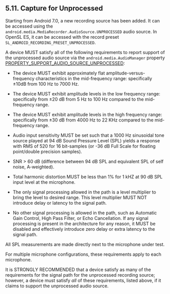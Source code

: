 ## 5.11\. Capture for Unprocessed

Starting from Android 7.0,
a new recording source has been added. It can be accessed using
the `android.media.MediaRecorder.AudioSource.UNPROCESSED` audio
source. In OpenSL ES, it can be accessed with the record preset
`SL_ANDROID_RECORDING_PRESET_UNPROCESSED`.

A device MUST satisfy all of the following requirements to report support
of the unprocessed audio source via the `android.media.AudioManager` property
[PROPERTY_SUPPORT_AUDIO_SOURCE_UNPROCESSED](http://developer.android.com/reference/android/media/AudioManager.html#PROPERTY_SUPPORT_AUDIO_SOURCE_UNPROCESSED):

* The device MUST exhibit approximately flat amplitude-versus-frequency
characteristics in the mid-frequency range: specifically &plusmn;10dB from
100 Hz to 7000 Hz.

* The device MUST exhibit amplitude levels in the low frequency range:
specifically from &plusmn;20 dB from 5 Hz to 100 Hz compared to the mid-frequency range.

* The device MUST exhibit amplitude levels in the high frequency range:
specifically from &plusmn;30 dB from 4000 Hz to 22 KHz compared to the mid-frequency range.

* Audio input sensitivity MUST be set such that a 1000 Hz sinusoidal tone
source played at 94 dB Sound Pressure Level (SPL)
yields a response with RMS of 520 for 16
bit-samples (or -36 dB Full Scale for floating point/double precision
samples).

* SNR > 60 dB (difference between 94 dB SPL and equivalent SPL of self
noise, A-weighted).

* Total harmonic distortion MUST be less than 1% for 1 kHZ at 90 dB SPL
input level at the microphone.

* The only signal processing allowed in the path is a level multiplier
to bring the level to desired range. This level multiplier MUST NOT
introduce delay or latency to the signal path.

* No other signal processing is allowed in the path, such as Automatic Gain
Control, High Pass Filter, or Echo Cancellation. If any signal processing
is present in the architecture for any reason, it MUST be disabled and
effectively introduce zero delay or extra latency to the signal path.

All SPL measurements are made directly next to the microphone under test.

For multiple microphone configurations, these requirements apply to each
microphone.

It is STRONGLY RECOMMENDED that a device satisfy as many of the requirements for the signal
path for the unprocessed recording source; however, a device must satisfy _all_ of these
requirements, listed above, if it claims to support the unprocessed audio source.
